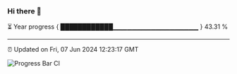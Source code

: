 ### Hi there 👋

⏳ Year progress { ████████████▁▁▁▁▁▁▁▁▁▁▁▁▁▁▁▁▁▁ } 43.31 %

---

⏰ Updated on Fri, 07 Jun 2024 12:23:17 GMT

![Progress Bar CI](https://github.com/liununu/liununu/workflows/Progress%20Bar%20CI/badge.svg)
